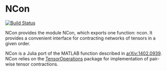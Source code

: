 # NCon

[![Build Status](https://travis-ci.org/mhauru/NCon.jl.svg?branch=master)](https://travis-ci.org/mhauru/NCon.jl)

NCon provides the module NCon, which exports one function: ncon.
It provides a convenient interface for contracting networks of tensors in a given order.

NCon is a Julia port of the MATLAB function described in [arXiv:1402.0939](https://arxiv.org/abs/1402.0939). NCon relies on the [TensorOperations](https://github.com/Jutho/TensorOperations.jl) package for implementation of pair-wise tensor contractions.
